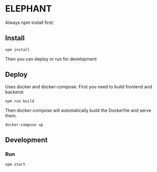 # ELEPHANT

Always npm install first:

## Install

`npm install`

Then you can deploy or run for development

## Deploy

Uses docker and docker-compose.
First you need to build frontend and backend:

`npm run build`

Then docker-compose will automatically build the Dockerfile and serve them.

`docker-compose up`

## Development

### Run

`npm start`
